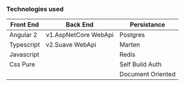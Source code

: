 ### Technologies used
Front End          | Back End               | Persistance
------------------ | ---------------------- | ------------------ 
Angular 2          | v1.AspNetCore WebApi   | Postgres
Typescript         | v2.Suave  WebApi       | Marten
Javascript         |                        | Redis
Css Pure           |                        | Self Build Auth 
                   |                        | Document Oriented

